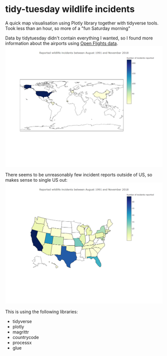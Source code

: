 # tidy-tuesday wildlife incidents

A quick map visualisation using Plotly library together with tidyverse tools. Took less than an hour, so more of a "fun Saturday morning"

Data by tidytuesday didn't contain everything I wanted, so I found more information about the airports using [Open Flights data](ttps://openflights.org/data.html#license).
![Global map of incidents](global.png)

There seems to be unreasonably few incident reports outside of US, so makes sense to single US out:
![US map of incidents](us_only.png)


This is using the following libraries:

- tidyverse
- plotly
- magrittr
- countrycode
- processx
- glue
